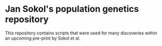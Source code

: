 # Jan Sokol's population genetics repository

This repository contains scripts that were used for many discoveries within an upcoming pre-print by Sokol et al. 
